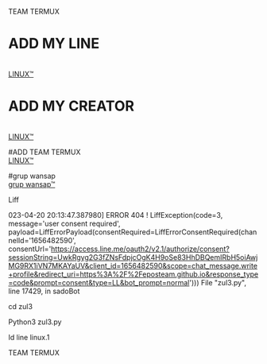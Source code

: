 TEAM TERMUX
# ADD MY LINE
<br> <a href="https://line.me/ti/p/~linux.1">LINUX™</a>

# ADD MY CREATOR
<br> <a href="https://line.me/ti/p/~linux.1">LINUX™</a>

#ADD TEAM TERMUX
<br> <a href="https://line.me/ti/p/~linux.1">LINUX™</a>

#grup wansap
<br> <a href="https://chat.whatsapp.com/LrynTVHbjN2BRzFRcMKrMu">grup wansap™</a>


Liff


023-04-20 20:13:47.387980] ERROR 404 !
LiffException(code=3, message='user consent required', payload=LiffErrorPayload(consentRequired=LiffErrorConsentRequired(channelId='1656482590', consentUrl='https://access.line.me/oauth2/v2.1/authorize/consent?sessionString=UwkRgyg2G3fZNsFdpjcOgK4H9oSe83HhDBQemIRbH5oiAwjMG9RX1iVN7MKAYaUV&client_id=1656482590&scope=chat_message.write+profile&redirect_uri=https%3A%2F%2Feposteam.github.io&response_type=code&prompt=consent&type=LL&bot_prompt=normal')))
  File "zul3.py", line 17429, in sadoBot




cd zul3

Python3 zul3.py


Id line linux.1

TEAM TERMUX


